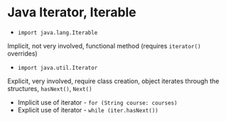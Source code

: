 # Java Iterator, Iterable

* `import java.lang.Iterable`

Implicit, not very involved, functional method (requires `iterator()` overrides)

* `import java.util.Iterator`

Explicit, very involved, require class creation, object iterates through the structures, `hasNext()`, `Next()`
* Implicit use of iterator - `for (String course: courses)`
* Explicit use of iterator - `while (iter.hasNext())`
